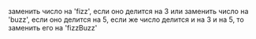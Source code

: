заменить число на 'fizz', если оно делится на 3 или заменить число на 'buzz', если оно делится на 5, если же число делится и на 3 и на 5, то заменить его на 'fizzBuzz'